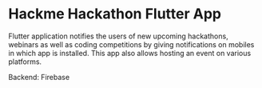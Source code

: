 # Hackme Hackathon Flutter App

Flutter application notifies the users of new upcoming hackathons, webinars as well as coding competitions by giving notifications on mobiles in which app is installed. This app also allows hosting an event on various platforms.

Backend: Firebase

